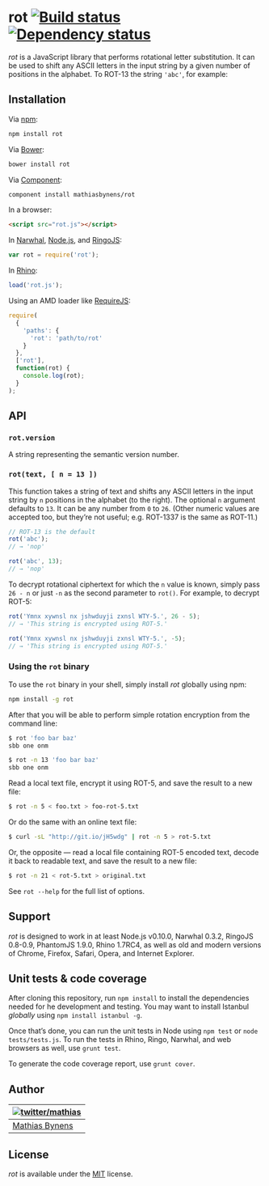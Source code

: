 # rot [![Build status](https://travis-ci.org/mathiasbynens/rot.svg?branch=master)](https://travis-ci.org/mathiasbynens/rot) [![Dependency status](https://gemnasium.com/mathiasbynens/rot.svg)](https://gemnasium.com/mathiasbynens/rot)

_rot_ is a JavaScript library that performs rotational letter substitution. It can be used to shift any ASCII letters in the input string by a given number of positions in the alphabet. To ROT-13 the string `'abc'`, for example:

## Installation

Via [npm](http://npmjs.org/):

```bash
npm install rot
```

Via [Bower](http://bower.io/):

```bash
bower install rot
```

Via [Component](https://github.com/component/component):

```bash
component install mathiasbynens/rot
```

In a browser:

```html
<script src="rot.js"></script>
```

In [Narwhal](http://narwhaljs.org/), [Node.js](http://nodejs.org/), and [RingoJS](http://ringojs.org/):

```js
var rot = require('rot');
```

In [Rhino](http://www.mozilla.org/rhino/):

```js
load('rot.js');
```

Using an AMD loader like [RequireJS](http://requirejs.org/):

```js
require(
  {
    'paths': {
      'rot': 'path/to/rot'
    }
  },
  ['rot'],
  function(rot) {
    console.log(rot);
  }
);
```

## API

### `rot.version`

A string representing the semantic version number.

### `rot(text, [ n = 13 ])`

This function takes a string of text and shifts any ASCII letters in the input string by `n` positions in the alphabet (to the right). The optional `n` argument defaults to `13`. It can be any number from `0` to `26`. (Other numeric values are accepted too, but they’re not useful; e.g. ROT-1337 is the same as ROT-11.)

```js
// ROT-13 is the default
rot('abc');
// → 'nop'

rot('abc', 13);
// → 'nop'
```

To decrypt rotational ciphertext for which the `n` value is known, simply pass `26 - n` or just `-n` as the second parameter to `rot()`. For example, to decrypt ROT-5:

```js
rot('Ymnx xywnsl nx jshwduyji zxnsl WTY-5.', 26 - 5);
// → 'This string is encrypted using ROT-5.'

rot('Ymnx xywnsl nx jshwduyji zxnsl WTY-5.', -5);
// → 'This string is encrypted using ROT-5.'
```

### Using the `rot` binary

To use the `rot` binary in your shell, simply install _rot_ globally using npm:

```bash
npm install -g rot
```

After that you will be able to perform simple rotation encryption from the command line:

```bash
$ rot 'foo bar baz'
sbb one onm

$ rot -n 13 'foo bar baz'
sbb one onm
```

Read a local text file, encrypt it using ROT-5, and save the result to a new file:

```bash
$ rot -n 5 < foo.txt > foo-rot-5.txt
```

Or do the same with an online text file:

```bash
$ curl -sL "http://git.io/jH5wdg" | rot -n 5 > rot-5.txt
```

Or, the opposite — read a local file containing ROT-5 encoded text, decode it back to readable text, and save the result to a new file:

```bash
$ rot -n 21 < rot-5.txt > original.txt
```

See `rot --help` for the full list of options.

## Support

_rot_ is designed to work in at least Node.js v0.10.0, Narwhal 0.3.2, RingoJS 0.8-0.9, PhantomJS 1.9.0, Rhino 1.7RC4, as well as old and modern versions of Chrome, Firefox, Safari, Opera, and Internet Explorer.

## Unit tests & code coverage

After cloning this repository, run `npm install` to install the dependencies needed for he development and testing. You may want to install Istanbul _globally_ using `npm install istanbul -g`.

Once that’s done, you can run the unit tests in Node using `npm test` or `node tests/tests.js`. To run the tests in Rhino, Ringo, Narwhal, and web browsers as well, use `grunt test`.

To generate the code coverage report, use `grunt cover`.

## Author

| [![twitter/mathias](https://gravatar.com/avatar/24e08a9ea84deb17ae121074d0f17125?s=70)](https://twitter.com/mathias "Follow @mathias on Twitter") |
|---|
| [Mathias Bynens](http://mathiasbynens.be/) |

## License

_rot_ is available under the [MIT](http://mths.be/mit) license.
